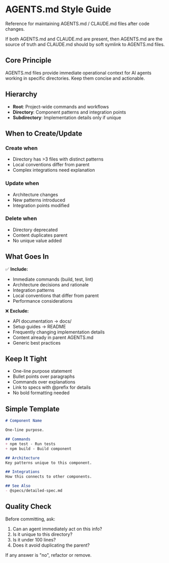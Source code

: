 # AGENTS.md Style Guide

Reference for maintaining AGENTS.md / CLAUDE.md files after code changes.

If both AGENTS.md and CLAUDE.md are present, then AGENTS.md are the source of truth and CLAUDE.md should by soft symlink to AGENTS.md files.

## Core Principle

AGENTS.md files provide immediate operational context for AI agents working in specific directories. Keep them concise and actionable.

## Hierarchy

- **Root**: Project-wide commands and workflows
- **Directory**: Component patterns and integration points
- **Subdirectory**: Implementation details only if unique

## When to Create/Update

### Create when

- Directory has >3 files with distinct patterns
- Local conventions differ from parent
- Complex integrations need explanation

### Update when

- Architecture changes
- New patterns introduced
- Integration points modified

### Delete when

- Directory deprecated
- Content duplicates parent
- No unique value added

## What Goes In

✅ **Include:**

- Immediate commands (build, test, lint)
- Architecture decisions and rationale
- Integration patterns
- Local conventions that differ from parent
- Performance considerations

❌ **Exclude:**

- API documentation → docs/
- Setup guides → README
- Frequently changing implementation details
- Content already in parent AGENTS.md
- Generic best practices

## Keep It Tight

- One-line purpose statement
- Bullet points over paragraphs
- Commands over explanations
- Link to specs with @prefix for details
- No bold formatting needed

## Simple Template

```markdown
# Component Name

One-line purpose.

## Commands
+ npm test - Run tests
+ npm build - Build component

## Architecture
Key patterns unique to this component.

## Integrations
How this connects to other components.

## See Also
- @specs/detailed-spec.md
```

## Quality Check

Before committing, ask:

1. Can an agent immediately act on this info?
2. Is it unique to this directory?
3. Is it under 100 lines?
4. Does it avoid duplicating the parent?

If any answer is "no", refactor or remove.
